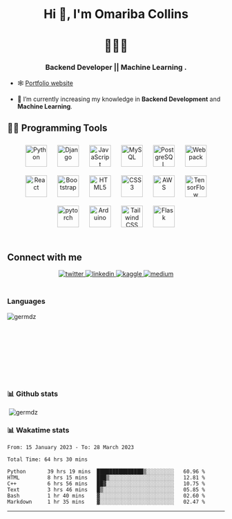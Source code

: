 # **<div align="center">Hi 👋, I'm Omariba Collins </div>**  
  

# **<div align="center">👨‍💻🤖</div>**  
  

### <div align="center">Backend Developer || Machine Learning .</div>  
  

- 🕸️ [Portfolio website](https://collins-omariba.github.io/)  
  


  

- 🧠 I’m currently increasing my knowledge in **Backend Development** and **Machine Learning**.  
  


## 👨‍💻 Programming Tools 

<div align="center">
<a href="https://www.python.org/" target="_blank"><img style="margin: 10px" src="https://profilinator.rishav.dev/skills-assets/python-original.svg" alt="Python" height="50" /></a>
<a href="https://www.djangoproject.com/" target="_blank"><img style="margin: 10px" src="https://profilinator.rishav.dev/skills-assets/django-original.svg" alt="Django" height="50" /></a>    
<a href="https://www.javascript.com/" target="_blank"><img style="margin: 10px" src="https://profilinator.rishav.dev/skills-assets/javascript-original.svg" alt="JavaScript" height="50" /></a>  
<a href="https://www.mysql.com/" target="_blank"><img style="margin: 10px" src="https://profilinator.rishav.dev/skills-assets/mysql-original-wordmark.svg" alt="MySQL" height="50" /></a>  
<a href="https://www.postgresql.org/" target="_blank"><img style="margin: 10px" src="https://profilinator.rishav.dev/skills-assets/postgresql-original-wordmark.svg" alt="PostgreSQL" height="50" /></a>    
<a href="https://webpack.js.org/" target="_blank"><img style="margin: 10px" src="https://profilinator.rishav.dev/skills-assets/webpack-original.svg" alt="Webpack" height="50" /></a>
<a href="https://reactjs.org/" target="_blank"><img style="margin: 10px" src="https://profilinator.rishav.dev/skills-assets/react-original-wordmark.svg" alt="React" height="50" /></a>
<a href="https://getbootstrap.com/docs/3.4/javascript/" target="_blank"><img style="margin: 10px" src="https://profilinator.rishav.dev/skills-assets/bootstrap-plain.svg" alt="Bootstrap" height="50" /></a>
<a href="https://en.wikipedia.org/wiki/HTML5" target="_blank"><img style="margin: 10px" src="https://profilinator.rishav.dev/skills-assets/html5-original-wordmark.svg" alt="HTML5" height="50" /></a>  
<a href="https://www.w3schools.com/css/" target="_blank"><img style="margin: 10px" src="https://profilinator.rishav.dev/skills-assets/css3-original-wordmark.svg" alt="CSS3" height="50" /></a>
<a href="https://aws.amazon.com/" target="_blank"><img style="margin: 10px" src="https://profilinator.rishav.dev/skills-assets/amazonwebservices-original-wordmark.svg" alt="AWS" height="50" /></a>  
<a href="https://www.tensorflow.org/" target="_blank"><img style="margin: 10px" src="https://profilinator.rishav.dev/skills-assets/tensorflow-icon.svg" alt="TensorFlow" height="50" /></a>  
<a href="https://pytorch.org/" target="_blank"><img style="margin: 10px" src="https://profilinator.rishav.dev/skills-assets/pytorch-icon.svg" alt="pytorch" height="50" /></a>  
<a href="https://www.arduino.cc/" target="_blank"><img style="margin: 10px" src="https://profilinator.rishav.dev/skills-assets/arduino.png" alt="Arduino" height="50" /></a>  
<a href="https://www.tailwindcss.com/" target="_blank"><img style="margin: 10px" src="https://profilinator.rishav.dev/skills-assets/tailwindcss.svg" alt="Tailwind CSS" height="50" /></a>  
<a href="https://flask.palletsprojects.com/" target="_blank"><img style="margin: 10px" src="https://profilinator.rishav.dev/skills-assets/flask.png" alt="Flask" height="50" /></a>  
</div>  

<br/>  


## Connect with me  

<div align="center">

<a href="https://twitter.com/OmaribaCollins" target="_blank">
<img src=https://img.shields.io/badge/twitter-%2300acee.svg?&style=for-the-badge&logo=twitter&logoColor=white alt=twitter style="margin-bottom: 5px;" />
</a>

<a href="https://linkedin.com/in/omariba-collins-b28b841b9" target="_blank">
<img src=https://img.shields.io/badge/linkedin-%231E77B5.svg?&style=for-the-badge&logo=linkedin&logoColor=white alt=linkedin style="margin-bottom: 5px;" />
</a>

<a href="https://www.kaggle.com/omaribacollins" target="_blank">
<img src=https://img.shields.io/badge/Kaggle-20BEFF?style=for-the-badge&logo=Kaggle&logoColor=white alt=kaggle style="margin-bottom: 5px;" />
</a>

<a href="https://medium.com/@collinsomariba" target="_blank">
<img src=https://img.shields.io/badge/Medium-12100E?style=for-the-badge&logo=medium&logoColor=white alt=medium style="margin-bottom: 5px;" />
</a>  
</div>  
  

<br/>  


### Languages

<p><img align="left" src="https://github-readme-stats.vercel.app/api/top-langs?username=Collins-Omariba&show_icons=true&locale=en&layout=compact" alt="germdz" /></p>

<br/><br/><br/><br/><br/><br/><br/><br/><br/>   

### 📊 Github stats

<p>&nbsp;<img align="center" src="https://github-readme-stats.vercel.app/api?username=Collins-Omariba&show_icons=true&locale=en" alt="germdz" /></p>


### 📊 Wakatime stats

<!--START_SECTION:waka-->

```text
From: 15 January 2023 - To: 28 March 2023

Total Time: 64 hrs 30 mins

Python       39 hrs 19 mins  ███████████████▒░░░░░░░░░   60.96 %
HTML         8 hrs 15 mins   ███▒░░░░░░░░░░░░░░░░░░░░░   12.81 %
C++          6 hrs 56 mins   ██▓░░░░░░░░░░░░░░░░░░░░░░   10.75 %
Text         3 hrs 46 mins   █▒░░░░░░░░░░░░░░░░░░░░░░░   05.85 %
Bash         1 hr 40 mins    ▓░░░░░░░░░░░░░░░░░░░░░░░░   02.60 %
Markdown     1 hr 35 mins    ▓░░░░░░░░░░░░░░░░░░░░░░░░   02.47 %
```

<!--END_SECTION:waka-->


----
